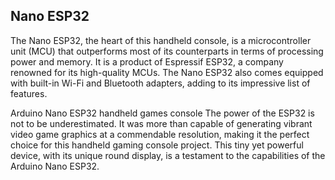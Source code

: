 ## Nano ESP32 

The Nano ESP32, the heart of this handheld console, is a microcontroller unit (MCU) that outperforms most of its counterparts in terms of processing power and memory. It is a product of Espressif ESP32, a company renowned for its high-quality MCUs. The Nano ESP32 also comes equipped with built-in Wi-Fi and Bluetooth adapters, adding to its impressive list of features.

Arduino Nano ESP32 handheld games console
The power of the ESP32 is not to be underestimated. It was more than capable of generating vibrant video game graphics at a commendable resolution, making it the perfect choice for this handheld gaming console project. This tiny yet powerful device, with its unique round display, is a testament to the capabilities of the Arduino Nano ESP32.
